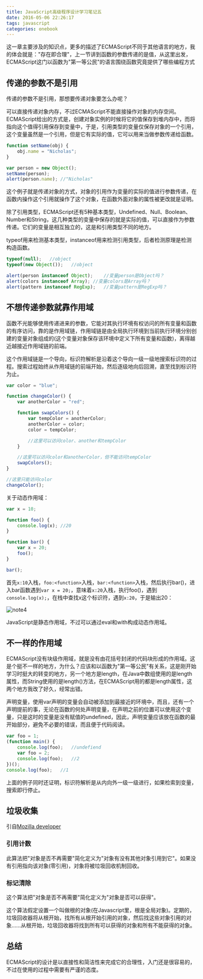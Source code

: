 ```yaml
---
title: JavaScript高级程序设计学习笔记五
date: 2016-05-06 22:26:17
tags: javascript
categories: onebook
---
```


这一章主要涉及的知识点，更多的描述了ECMAScript不同于其他语言的地方，我的体会就是："存在即合理"，上一节讲到函数的参数传递的是值，从这里出发，ECMAScript这门以函数为"第一等公民"的语言围绕函数究竟提供了哪些编程方式

<!--more-->

## 传递的参数不是引用

传递的参数不是引用，那想要传递对象要怎么办呢？

可以直接传递对象内存，不过ECMAScript不能直接操作对象的内存空间。ECMAScript给出的方式是，创建对象实例的时候将它的值保存到堆内存中，而将指向这个值得引用保存到变量中，于是，引用类型的变量仅保存对象的一个引用，这个变量虽然是一个引用，但是它有实际的值，它可以用来当做参数传递给函数。

```javascript
function setName(obj) {
	obj.name = "Nicholas";
}

var person = new Object();
setName(person);
alert(person.name);	//"Nicholas"
```

这个例子就是传递对象的方式，对象的引用作为变量的实际的值进行参数传递，在函数内操作这个引用就操作了这个对象，在函数外面对象的属性被更改就是证明。

除了引用类型，ECMAScript还有5种基本类型，Undefined、Null、Boolean、Number和String，这几种类型的变量中保存的就是实际的值，可以直接作为参数传递。它们的变量是相互独立的，这是和引用类型不同的地方。

typeof用来检测基本类型，instanceof用来检测引用类型，后者检测原理是检测构造函数。

```javascript
typeof(null);	//object
typeof(new Object());	//object

alert(person instanceof Object);	//变量person是Object吗？
alert(colors instanceof Array);	//变量colors是Array吗？
alert(pattern instanceof RegExp);	//变量pattern是RegExp吗？
```

## 不想传递参数就靠作用域

函数不光能够使用传递进来的参数，它能对其执行环境有权访问的所有变量和函数的有序访问，靠的是作用域链，作用域链是由全局执行环境到当前执行环境分别创建的变量对象组成的(这个变量对象保存该环境中定义下所有变量和函数)，离得越近越接近作用域链的前端。

这个作用域链是一个导向，标识符解析是沿着这个导向一级一级地搜索标识符的过程。搜索过程始终从作用域链的前端开始，然后逐级地向后回溯，直至找到标识符为止。

```javascript
var color = "blue";

function changeColor() {
	var anotherColor = "red";

	function swapColors() {
		var tempColor = anotherColor;
		anotherColor = color;
		color = tempColor;

		//这里可以访问color、another和tempColor
	}

	//这里可以访问color和anotherColor，但不能访问tempColor
	swapColors();
}

//这里只能访问color
changeColor();
```

关于动态作用域：

```javascript
var x = 10;

function foo() {
	console.log(x);	//20
}

function bar() {
	var x = 20;
	foo();
}

bar();
```

首先`x:10`入栈，`foo:<function>`入栈，`bar:<function>`入栈，然后执行bar()，进入bar函数遇到`var x = 20;`，意味着`x:20`入栈，执行foo()，遇到`console.log(x);`，在栈中查找x这个标识符，遇到`x:20`，于是输出20：

![note4](http://7xir4w.com1.z0.glb.clouddn.com/blog/images/note4.png)

JavaScript是静态作用域，不过可以通过eval和with构成动态作用域。

## 不一样的作用域

ECMAScript没有块级作用域，就是没有由花括号封闭的代码块形成的作用域。这是个挺不一样的地方，为什么？应该和以函数为"第一等公民"有关系，这是刚开始学习时挺大的转变的地方，另一个地方是length，在Java中数组使用的是length属性，而String使用的是length()方法，在ECMAScript用的都是length属性，这两个地方我改了好久，经常出错。

声明变量，使用var声明的变量会自动被添加到最接近的环境中，而且，还有一个声明提前的事，无论在函数的何处声明变量，在声明之前的位置可以使用这个变量，只是这时的变量是没有赋值的undefined，因此，声明变量应该放在函数的最开始部分，避免不必要的错误，而且便于代码阅读。

```javascript
var foo = 1;
(function main() {
	console.log(foo);	//undefiend
	var foo = 2;
	console.log(foo);	//2
})();
console.log(foo);	//1
```

上面的例子同时还证明，标识符解析是从内向外一级一级进行，如果检索到变量，搜索即行停止。

## 垃圾收集

引自[Mozilla developer](https://developer.mozilla.org/zh-CN/docs/Web/JavaScript/Memory_Management#.E5.9E.83.E5.9C.BE.E5.9B.9E.E6.94.B6)

### 引用计数

此算法把"对象是否不再需要"简化定义为"对象有没有其他对象引用到它"。如果没有引用指向该对象(零引用)，对象将被垃圾回收机制回收。

### 标记清除

这个算法把"对象是否不再需要"简化定义为"对象是否可以获得"。

这个算法假定设置一个叫做根的对象(在Javascript里，根是全局对象)。定期的，垃圾回收器将从根开始，找所有从根开始引用的对象，然后找这些对象引用的对象……从根开始，垃圾回收器将找到所有可以获得的对象和所有不能获得的对象。

## 总结

ECMAScript的设计是以直接性和简洁性来完成它的合理性，入门还是很容易的，不过在使用的过程中需要有严谨的态度。